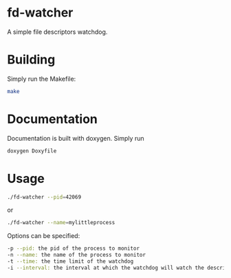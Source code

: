 # fd-watcher
A simple file descriptors watchdog. 

# Building
Simply run the Makefile:
```bash
make
```
# Documentation
Documentation is built with doxygen. Simply run
```bash
doxygen Doxyfile
```

# Usage
```bash
./fd-watcher --pid=42069
```
or 

```bash
./fd-watcher --name=mylittleprocess
```

Options can be specified:
```bash
-p --pid: the pid of the process to monitor
-n --name: the name of the process to monitor
-t --time: the time limit of the watchdog
-i --interval: the interval at which the watchdog will watch the descriptors
```

